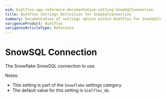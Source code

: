 ```yaml
---
uid: bimlflex-app-reference-documentation-setting-SnowSqlConnection
title: BimlFlex Settings Definition for SnowSqlConnection
summary: Documentation of settings option within BimlFlex for SnowSqlConnection
varigenceProduct: BimlFlex
varigenceArticleType: Reference
---
```


# SnowSQL Connection

The Snowflake SnowSQL connection to use.

Notes:
* This setting is part of the `Snowflake` settings category.
* The default value for this setting is `bimlflex_db`.